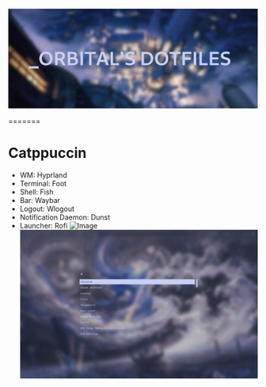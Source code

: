 ![Image](/Stuff/Title.png)

=======
# Catppuccin
- WM: Hyprland
- Terminal: Foot
- Shell: Fish
- Bar: Waybar
- Logout: Wlogout
- Notification Daemon: Dunst
- Launcher: Rofi
![Image](/Stuff/Catppuccin-Frappe-Main.png)
![Image](/Stuff/Catppuccin-Frappe-Launcher.png)


